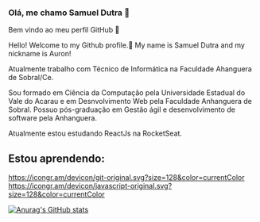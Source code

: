 ### Olá, me chamo Samuel Dutra    👋
Bem vindo ao meu perfil GitHub 👋

Hello! Welcome to my Github profile.👋 
My name is Samuel Dutra and my nickname is Auron!

Atualmente trabalho com Técnico de Informática na Faculdade Ahanguera de Sobral/Ce.

Sou formado em Ciência da Computação pela Universidade Estadual do Vale do Acarau e em Desnvolvimento Web pela Faculdade Anhanguera de Sobral.
Possuo pós-graduação em Gestão ágil e desenvolvimento de software pela Anhanguera.

Atualmente estou estudando ReactJs na RocketSeat.

## Estou aprendendo:
https://icongr.am/devicon/git-original.svg?size=128&color=currentColor
https://icongr.am/devicon/javascript-original.svg?size=128&color=currentColor
<!--
**SamuelAuron/SamuelAuron** is a ✨ _special_ ✨ repository because its `README.md` (this file) appears on your GitHub profile.

Here are some ideas to get you started:

- 🔭 I’m currently working on ...
- 🌱 I’m currently learning ...
- 👯 I’m looking to collaborate on ...
- 🤔 I’m looking for help with ...
- 💬 Ask me about ...
- 📫 How to reach me: ...
- 😄 Pronouns: ...
- ⚡ Fun fact: ...
-->

[![Anurag's GitHub stats](https://github-readme-stats.vercel.app/api?username=samuelauron)](https://github.com/anuraghazra/github-readme-stats)
